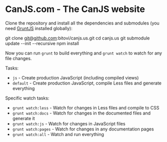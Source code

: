 # CanJS.com - The CanJS website

Clone the repository and install all the dependencies and submodules (you need [GruntJS](http://gruntjs.com) installed
globally):

  git clone git@github.com:bitovi/canjs.us.git
  cd canjs.us
  git submodule update --init --recursive
  npm install

Now you can run `grunt` to build everything and `grunt watch` to watch for any file changes.

Tasks:

- `js` - Create production JavaScript (including compiled views)
- `default` - Create production JavaScript, compile Less files and generate everything

Specific watch tasks:

- `grunt watch:less` - Watch for changes in Less files and compile to CSS
- `grunt watch:docs` - Watch for changes in the documented files and generate it
- `grunt watch:js` - Watch for changes in JavaScript files
- `grunt watch:pages` - Watch for changes in any documentation pages
- `grunt watch:all` - Watch and run everything

